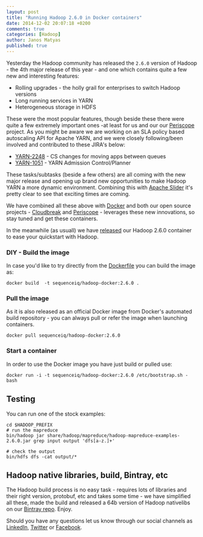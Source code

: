 ```yaml
---
layout: post
title: "Running Hadoop 2.6.0 in Docker containers"
date: 2014-12-02 20:07:18 +0200
comments: true
categories: [Hadoop]
author: Janos Matyas
published: true
---
```


Yesterday the Hadoop community has released the `2.6.0` version of Hadoop - the 4th major release of this year - and one which contains quite a few new and interesting features:

* Rolling upgrades - the holly grail for enterprises to switch Hadoop versions
* Long running services in YARN
* Heterogeneous storage in HDFS

These were the most popular features, though beside these there were quite a few extremely important ones -at least for us and our our [Periscope](http://sequenceiq.com/periscope/) project. As you might be aware we are working on an SLA policy based autoscaling API for Apache YARN, and we were closely following/been involved and contributed to these JIRA's below:

* [YARN-2248](https://issues.apache.org/jira/browse/YARN-2248) - CS changes for moving apps between queues
* [YARN-1051](https://issues.apache.org/jira/browse/YARN-1051) - YARN Admission Control/Planner

These tasks/subtasks (beside a few others) are all coming with the new major release and opening up brand new opportunities to make Hadoop YARN a more dynamic environment. Combining this with [Apache Slider](http://slider.incubator.apache.org/index.html) it's pretty clear to see that exciting times are coming.

We have combined all these above with [Docker](http://slider.incubator.apache.org/index.html) and both our open source projects - [Cloudbreak](http://sequenceiq.com/cloudbreak) and [Periscope](http://sequenceiq.com/periscope/) - leverages these new innovations, so stay tuned and get these containers.

In the meanwhile (as usuall) we have [released](https://registry.hub.docker.com/u/sequenceiq/hadoop-docker/) our Hadoop 2.6.0 container to ease your quickstart with Hadoop.


### DIY - Build the image

In case you'd like to try directly from the [Dockerfile](https://github.com/sequenceiq/hadoop-docker/tree/2.6.0) you can build the image as:

```
docker build  -t sequenceiq/hadoop-docker:2.6.0 .
```
<!-- more -->

### Pull the image

As it is also released as an official Docker image from Docker's automated build repository - you can always pull or refer the image when launching containers.

```
docker pull sequenceiq/hadoop-docker:2.6.0
```

### Start a container

In order to use the Docker image you have just build or pulled use:

```
docker run -i -t sequenceiq/hadoop-docker:2.6.0 /etc/bootstrap.sh -bash
```

<!-- more -->

## Testing

You can run one of the stock examples:

```
cd $HADOOP_PREFIX
# run the mapreduce
bin/hadoop jar share/hadoop/mapreduce/hadoop-mapreduce-examples-2.6.0.jar grep input output 'dfs[a-z.]+'

# check the output
bin/hdfs dfs -cat output/*
```

## Hadoop native libraries, build, Bintray, etc

The Hadoop build process is no easy task - requires lots of libraries and their right version, protobuf, etc and takes some time - we have simplified all these, made the build and released a 64b version of Hadoop nativelibs on our [Bintray repo](https://bintray.com/sequenceiq/sequenceiq-bin/hadoop-native-64bit/2.6.0/view/files). Enjoy.

Should you have any questions let us know through our social channels as [LinkedIn](https://www.linkedin.com/company/sequenceiq/), [Twitter](https://twitter.com/sequenceiq) or [Facebook](https://www.facebook.com/sequenceiq).
